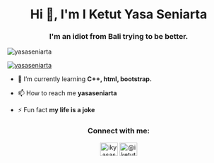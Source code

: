 <h1 align="center">Hi 👋, I'm I Ketut Yasa Seniarta</h1>
<h3 align="center">I'm an idiot from Bali trying to be better.</h3>

<p align="left"> <img src="https://komarev.com/ghpvc/?username=yasaseniarta&label=Profile%20views&color=0e75b6&style=flat" alt="yasaseniarta" /> </p>

<p align="left"> <a href="https://github.com/ryo-ma/github-profile-trophy"><img src="https://github-profile-trophy.vercel.app/?username=yasaseniarta" alt="yasaseniarta" /></a> </p>

- 🌱 I’m currently learning **C++, html, bootstrap.**

- 📫 How to reach me **yasaseniarta**

- ⚡ Fun fact **my life is a joke**

<h3 align="center">Connect with me:</h3>
<p align="center">
<a href="https://instagram.com/ikyasaseniarta" target="blank"><img align="center" src="https://raw.githubusercontent.com/rahuldkjain/github-profile-readme-generator/master/src/images/icons/Social/instagram.svg" alt="ikyasaseniarta" height="30" width="40" /></a>
<a href="https://www.youtube.com/@iketutyasaseniarta1469" target="blank"><img align="center" src="https://raw.githubusercontent.com/rahuldkjain/github-profile-readme-generator/master/src/images/icons/Social/youtube.svg" alt="@iketutyasaseniarta1469" height="30" width="40" /></a>
</p>

